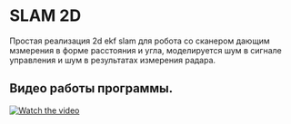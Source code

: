 # SLAM 2D
Простая реализация 2d ekf slam для робота со сканером дающим мзмерения в форме расстояния и угла, моделируется шум в сигнале управления и шум в результатах измерения радара.

## Видео работы программы.
[![Watch the video](https://i.ytimg.com/vi_webp/yrt2bietxJs/oar2.webp)](https://www.youtube.com/shorts/yrt2bietxJs)

